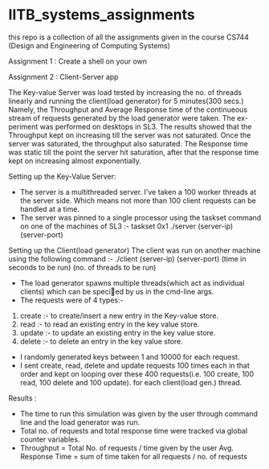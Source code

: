 # IITB_systems_assignments
this repo is a collection of all the assignments given in the course CS744 (Design and Engineering of Computing Systems)

Assignment 1 : Create a shell on your own

Assignment 2 : Client-Server app

The Key-value Server was load tested by increasing the no. of threads
linearly and running the client(load generator) for 5 minutes(300 secs.)
Namely, the Throughput and Average Response time of the continueous
stream of requests generated by the load generator were taken. The ex-
periment was performed on desktops in SL3. The results showed that the
Throughput kept on increasing till the server was not saturated. Once the
server was saturated, the throughput also saturated. The Response time
was static till the point the server hit saturation, after that the response
time kept on increasing almost exponentially.


Setting up the Key-Value Server:
* The server is a multithreaded server. I've taken a 100 worker threads at the
server side. Which means not more than 100 client requests can be handled at
a time.
* The server was pinned to a single processor using the taskset command on
one of the machines of SL3 :-
taskset 0x1 ./server (server-ip) (server-port)


Setting up the Client(load generator)
The client was run on another machine using the following command :-
./client (server-ip) (server-port) (time in seconds to be run) (no. of
threads to be run)
* The load generator spawns multiple threads(which act as individual clients)
which can be specied by us in the cmd-line args.
* The requests were of 4 types:-
1. create :- to create/insert a new entry in the Key-value store.
2. read :- to read an existing entry in the key value store.
3. update :- to update an existing entry in the key value store.
4. delete :- to delete an entry in the key value store.
* I randomly generated keys between 1 and 10000 for each request.
* I sent create, read, delete and update requests 100 times each in that order
and kept on looping over these 400 requests(i.e. 100 create, 100 read, 100 delete
and 100 update). for each client(load gen.) thread.


Results :
* The time to run this simulation was given by the user through command line
and the load generator was run.
* Total no. of requests and total response time were tracked via global counter
variables.
* Throughput = Total No. of requests / time given by the user
Avg. Response Time = sum of time taken for all requests / no. of
requests


